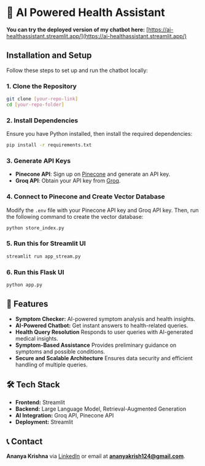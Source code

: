 # 🏥 AI Powered Health Assistant 
**You can try the deployed version of my chatbot here:** [https://ai-healthassistant.streamlit.app/](https://ai-healthassistant.streamlit.app/)

## Installation and Setup

Follow these steps to set up and run the chatbot locally:

### 1. Clone the Repository
```bash
git clone [your-repo-link]
cd [your-repo-folder]
```

### 2. Install Dependencies
Ensure you have Python installed, then install the required dependencies:
```bash
pip install -r requirements.txt
```

### 3. Generate API Keys
- **Pinecone API**: Sign up on [Pinecone](https://www.pinecone.io/) and generate an API key.
- **Groq API**: Obtain your API key from [Groq](https://groq.com/).

### 4. Connect to Pinecone and Create Vector Database
Modify the `.env` file with your Pinecone API key and Groq API key. Then, run the following command to create the vector database:
```bash
python store_index.py
```

### 5. Run this for Streamlit UI
```bash
streamlit run app_stream.py
```

### 6. Run this Flask UI
```bash
python app.py
```

## 🚀 Features
- **Symptom Checker:** AI-powered symptom analysis and health insights.
- **AI-Powered Chatbot:** Get instant answers to health-related queries.
- **Health Query Resolution** Responds to user queries with AI-generated medical insights.
- **Symptom-Based Assistance**  Provides preliminary guidance on symptoms and possible
conditions.
- **Secure and Scalable Architecture**  Ensures data security and efficient handling of multiple
queries.

## 🛠️ Tech Stack
- **Frontend:** Streamlit 
- **Backend:** Large Language Model, Retrieval-Augmented Generation
- **AI Integration:** Groq API, Pinecone API
- **Deployment:** Streamlit

## 📞 Contact
**Ananya Krishna** via [LinkedIn](https://www.linkedin.com/in/ananyakrishna/) or email at **ananyakrish124@gmail.com**.

